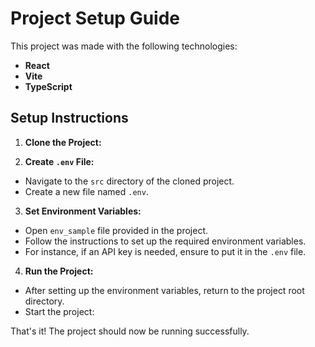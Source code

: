 # Project Setup Guide

This project was made with the following technologies:

- **React**
- **Vite**
- **TypeScript**

## Setup Instructions

1. **Clone the Project:**

2. **Create `.env` File:**
- Navigate to the `src` directory of the cloned project.
- Create a new file named `.env`.

3. **Set Environment Variables:**
- Open `env_sample` file provided in the project.
- Follow the instructions to set up the required environment variables.
- For instance, if an API key is needed, ensure to put it in the `.env` file.

4. **Run the Project:**
- After setting up the environment variables, return to the project root directory.
- Start the project:

That's it! The project should now be running successfully.
